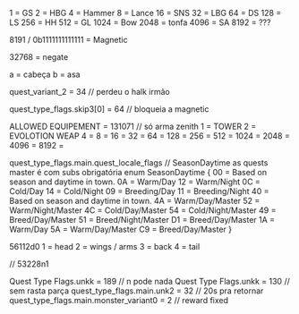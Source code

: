 1 = GS
2 = HBG
4 = Hammer
8 = Lance
16 = SNS
32 = LBG
64 = DS
128 = LS
256 = HH
512 = GL
1024 = Bow
2048 = tonfa
4096 = SA
8192 = ???

8191 / 0b1111111111111 = Magnetic

32768 = negate

a = cabeça
b = asa

quest_variant_2 = 34 // perdeu o halk irmão

quest_type_flags.skip3[0] = 64 // bloqueia a magnetic

ALLOWED EQUIPEMENT = 131071 // só arma zenith 
1 = TOWER
2 = EVOLOTION WEAP
4 = 
8 = 
16 = 
32 = 
64 = 
128 = 
256 = 
512 = 
1024 = 
2048 = 
4096 = 
8192 = 

quest_type_flags.main.quest_locale_flags // SeasonDaytime
as quests master é com subs obrigatória
enum SeasonDaytime {
    00 = Based on season and daytime in town.
    0A = Warm/Day
    12 = Warm/Night
    0C = Cold/Day
    14 = Cold/Night
    09 = Breeding/Day
    11 = Breeding/Night
    40 = Based on season and daytime in town.
    4A = Warm/Day/Master
    52 = Warm/Night/Master
    4C = Cold/Day/Master
    54 = Cold/Night/Master
    49 = Breed/Day/Master
    51 = Breed/Night/Master
    D1 = Breed/Day/Master
    1A = Warm/Day
    5A = Warm/Day/Master
    C9 = Breed/Day/Master
}

56112d0
1 = head
2 = wings / arms
3 = back
4 = tail


// 53228n1 

Quest Type Flags.unkk = 189 // n pode nada
Quest Type Flags.unkk = 130 // sem rasta parça
quest_type_flags.main.unk2 = 32 // 20s pra retornar
quest_type_flags.main.monster_variant0 = 2 // reward fixed
